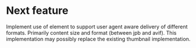 # Next feature
Implement use of <picture> element to support user agent aware delivery of different formats. Primarily content size and format (between jpb and avif). This implementation may possibly replace the existing thumbnail implementation.